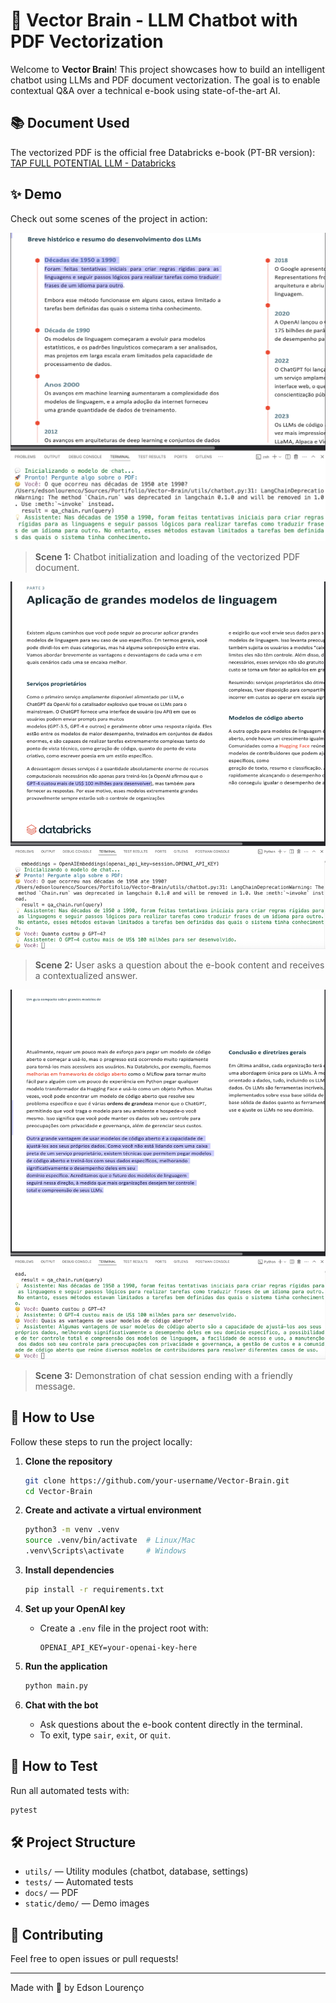 # 🤖 Vector Brain - LLM Chatbot with PDF Vectorization

Welcome to **Vector Brain**! This project showcases how to build an intelligent chatbot using LLMs and PDF document vectorization. The goal is to enable contextual Q&A over a technical e-book using state-of-the-art AI.

## 📚 Document Used

The vectorized PDF is the official free Databricks e-book (PT-BR version):  
[TAP FULL POTENTIAL LLM - Databricks](https://www.databricks.com/br/resources/ebook/tap-full-potential-llm?scid=7018Y000001Fi0cQAC&utm_medium=paid+search&utm_source=google&utm_campaign=20613856692&utm_adgroup=160163579880&utm_content=ebook&utm_offer=tap-full-potential-llm&utm_ad=687639151367&utm_term=modelos%20de%20linguagem%20grandes&gad_source=1&gad_campaignid=20613856692&gbraid=0AAAAABYBeAhja7JrujV1Gwa5wnSWhEQ2J&gclid=CjwKCAjw6ZTCBhBOEiwAqfwJd83xaDMopGbPakJcHmZJqEObU3PSfAa0nQU2TmdQ7HKLvOhngvWF-RoC_5IQAvD_BwE)

## ✨ Demo

Check out some scenes of the project in action:

![Demo 1](static/demo/demo-1.png)
> **Scene 1:** Chatbot initialization and loading of the vectorized PDF document.

![Demo 2](static/demo/demo-2.png)
> **Scene 2:** User asks a question about the e-book content and receives a contextualized answer.

![Demo 3](static/demo/demo-3.png)
> **Scene 3:** Demonstration of chat session ending with a friendly message.

## 🚀 How to Use

Follow these steps to run the project locally:

1. **Clone the repository**
   ```bash
   git clone https://github.com/your-username/Vector-Brain.git
   cd Vector-Brain
   ```

2. **Create and activate a virtual environment**
   ```bash
   python3 -m venv .venv
   source .venv/bin/activate  # Linux/Mac
   .venv\Scripts\activate     # Windows
   ```

3. **Install dependencies**
   ```bash
   pip install -r requirements.txt
   ```

4. **Set up your OpenAI key**
   - Create a `.env` file in the project root with:
     ```
     OPENAI_API_KEY=your-openai-key-here
     ```

5. **Run the application**
   ```bash
   python main.py
   ```

6. **Chat with the bot**
   - Ask questions about the e-book content directly in the terminal.
   - To exit, type `sair`, `exit`, or `quit`.

## 🧪 How to Test

Run all automated tests with:
```bash
pytest
```

## 🛠️ Project Structure

- `utils/` — Utility modules (chatbot, database, settings)
- `tests/` — Automated tests
- `docs/` — PDF
- `static/demo/` — Demo images

## 🤝 Contributing

Feel free to open issues or pull requests!

---

Made with 💙 by Edson Lourenço
